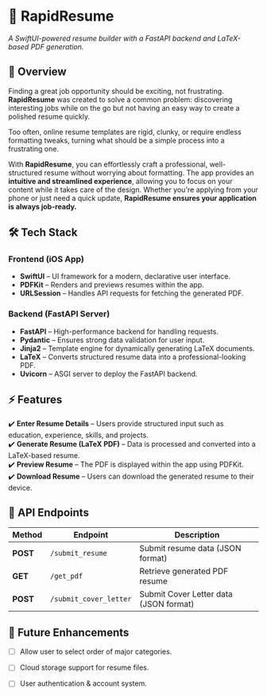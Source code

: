 # 🚀 RapidResume  
*A SwiftUI-powered resume builder with a FastAPI backend and LaTeX-based PDF generation.*

## 📌 Overview  

Finding a great job opportunity should be exciting, not frustrating. **RapidResume** was created to solve a common problem: discovering interesting jobs while on the go but not having an easy way to create a polished resume quickly.  

Too often, online resume templates are rigid, clunky, or require endless formatting tweaks, turning what should be a simple process into a frustrating one.  

With **RapidResume**, you can effortlessly craft a professional, well-structured resume without worrying about formatting. The app provides an **intuitive and streamlined experience**, allowing you to focus on your content while it takes care of the design. Whether you're applying from your phone or just need a quick update, **RapidResume ensures your application is always job-ready.**  

## 🛠 Tech Stack  

### Frontend (iOS App)
- **SwiftUI** – UI framework for a modern, declarative user interface.  
- **PDFKit** – Renders and previews resumes within the app.  
- **URLSession** – Handles API requests for fetching the generated PDF.  

### Backend (FastAPI Server)
- **FastAPI** – High-performance backend for handling requests.  
- **Pydantic** – Ensures strong data validation for user input.  
- **Jinja2** – Template engine for dynamically generating LaTeX documents.  
- **LaTeX** – Converts structured resume data into a professional-looking PDF.  
- **Uvicorn** – ASGI server to deploy the FastAPI backend.  

## ⚡ Features  
✔️ **Enter Resume Details** – Users provide structured input such as education, experience, skills, and projects.  
✔️ **Generate Resume (LaTeX PDF)** – Data is processed and converted into a LaTeX-based resume.  
✔️ **Preview Resume** – The PDF is displayed within the app using PDFKit.  
✔️ **Download Resume** – Users can download the generated resume to their device.  

## 🎯 API Endpoints  

| Method  | Endpoint         | Description                            |
|---------|-----------------|----------------------------------------|
| **POST** | `/submit_resume` | Submit resume data (JSON format)     |
| **GET**  | `/get_pdf`      | Retrieve generated PDF resume         |
| **POST** | `/submit_cover_letter` | Submit Cover Letter data (JSON format)     |

## 📌 Future Enhancements  
- [ ] Allow user to select order of major categories.  
- [ ] Cloud storage support for resume files.  
- [ ] User authentication & account system.  

